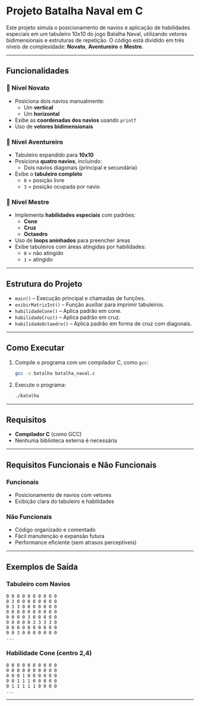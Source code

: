 # Projeto Batalha Naval em C

Este projeto simula o posicionamento de navios e aplicação de habilidades especiais em um tabuleiro 10x10 do jogo Batalha Naval, utilizando vetores bidimensionais e estruturas de repetição. O código está dividido em três níveis de complexidade: **Novato**, **Aventureiro** e **Mestre**.

---

## Funcionalidades

### 🏅 Nível Novato
- Posiciona dois navios manualmente:
  - Um **vertical**
  - Um **horizontal**
- Exibe as **coordenadas dos navios** usando `printf`
- Uso de **vetores bidimensionais**

### 🏅 Nível Aventureiro
- Tabuleiro expandido para **10x10**
- Posiciona **quatro navios**, incluindo:
  - Dois navios diagonais (principal e secundária)
- Exibe o **tabuleiro completo**
  - `0` = posição livre
  - `3` = posição ocupada por navio

### 🏅 Nível Mestre
- Implementa **habilidades especiais** com padrões:
  - **Cone**
  - **Cruz**
  - **Octaedro**
- Uso de **loops aninhados** para preencher áreas
- Exibe tabuleiros com áreas atingidas por habilidades:
  - `0` = não atingido
  - `1` = atingido

---

## Estrutura do Projeto

- `main()` – Execução principal e chamadas de funções.
- `exibirMatrizInt()` – Função auxiliar para imprimir tabuleiros.
- `habilidadeCone()` – Aplica padrão em cone.
- `habilidadeCruz()` – Aplica padrão em cruz.
- `habilidadeOctaedro()` – Aplica padrão em forma de cruz com diagonais.

---

## Como Executar

1. Compile o programa com um compilador C, como `gcc`:
   ```bash
   gcc -o batalha batalha_naval.c
   ```

2. Execute o programa:
   ```bash
   ./batalha
   ```

---

## Requisitos

- **Compilador C** (como GCC)
- Nenhuma biblioteca externa é necessária

---

## Requisitos Funcionais e Não Funcionais

### Funcionais
- Posicionamento de navios com vetores
- Exibição clara do tabuleiro e habilidades

### Não Funcionais
- Código organizado e comentado
- Fácil manutenção e expansão futura
- Performance eficiente (sem atrasos perceptíveis)

---

## Exemplos de Saída

### Tabuleiro com Navios
```
0 0 0 0 0 0 0 0 0 0
0 3 0 0 0 0 0 0 0 0
0 3 3 0 0 0 0 0 0 0
0 0 0 0 0 0 0 0 0 0
0 0 0 0 3 0 0 0 0 0
0 0 0 0 0 3 3 3 3 0
0 0 0 0 0 0 0 0 0 0
0 0 3 0 0 0 0 0 0 0
...
```

### Habilidade Cone (centro 2,4)
```
0 0 0 0 0 0 0 0 0 0
0 0 0 0 0 0 0 0 0 0
0 0 0 1 0 0 0 0 0 0
0 0 1 1 1 0 0 0 0 0
0 1 1 1 1 1 0 0 0 0
...
```

---
